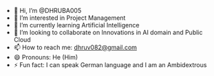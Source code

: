 - 👋 Hi, I’m @DHRUBA005
- 👀 I’m interested in Project Management
- 🌱 I’m currently learning Artificial Intelligence
- 💞️ I’m looking to collaborate on Innovations in AI domain and Public Cloud
- 📫 How to reach me: dhruv082@gmail.com
- 😄 Pronouns: He (Him)
- ⚡ Fun fact: I can speak German language and I am an Ambidextrous

<!---
DHRUBA005/DHRUBA005 is a ✨ special ✨ repository because its `README.md` (this file) appears on your GitHub profile.
You can click the Preview link to take a look at your changes.
--->
